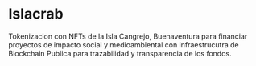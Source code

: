 # Islacrab
Tokenizacion con NFTs de la Isla Cangrejo, Buenaventura para financiar proyectos de impacto social y medioambiental con infraestrucutra de Blockchain Publica para trazabilidad y transparencia de los fondos.
